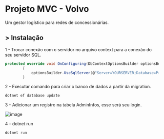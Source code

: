 # Projeto MVC - Volvo

Um gestor logístico para redes de concessionárias.

## > Instalação
1 - Trocar conexão com o servidor no arquivo context para a conexão do seu servidor SQL.
```c#
protected override void OnConfiguring(DbContextOptionsBuilder optionsBuilder)
        {
            optionsBuilder.UseSqlServer(@"Server=YOURSERVER;Database=ProjectMVC;Trusted_Connection=True;MultipleActiveResultSets=true;TrustServerCertificate=True;");
        }
```

2 - Executar comando para criar o banco de dados a partir da migration.
```bash
dotnet ef database update
```

3 - Adicionar um registro na tabela AdminInfos, esse será seu login.

![image](https://github.com/victorhtanaka/ProjectMVC/assets/131787507/fa0cc24a-4e86-4e34-aab7-a9fa49411a14)

4 - dotnet run
```bash
dotnet run
```
